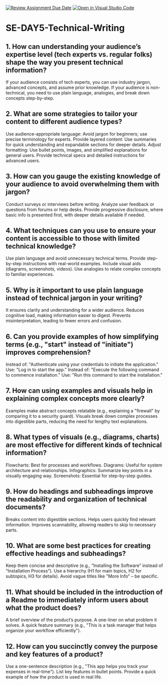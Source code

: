 [![Review Assignment Due Date](https://classroom.github.com/assets/deadline-readme-button-22041afd0340ce965d47ae6ef1cefeee28c7c493a6346c4f15d667ab976d596c.svg)](https://classroom.github.com/a/zsAR-pyY)
[![Open in Visual Studio Code](https://classroom.github.com/assets/open-in-vscode-2e0aaae1b6195c2367325f4f02e2d04e9abb55f0b24a779b69b11b9e10269abc.svg)](https://classroom.github.com/online_ide?assignment_repo_id=18554837&assignment_repo_type=AssignmentRepo)
# SE-DAY5-Technical-Writing
## 1. How can understanding your audience’s expertise level (tech experts vs. regular folks) shape the way you present technical information?
If your audience consists of tech experts, you can use industry jargon, advanced concepts, and assume prior knowledge.
If your audience is non-technical, you need to use plain language, analogies, and break down concepts step-by-step.
## 2. What are some strategies to tailor your content to different audience types?
Use audience-appropriate language: Avoid jargon for beginners; use precise terminology for experts.
Provide layered content: Use summaries for quick understanding and expandable sections for deeper details.
Adjust formatting: Use bullet points, images, and simplified explanations for general users. Provide technical specs and detailed instructions for advanced users.
## 3. How can you gauge the existing knowledge of your audience to avoid overwhelming them with jargon?
Conduct surveys or interviews before writing.
Analyze user feedback or questions from forums or help desks.
Provide progressive disclosure, where basic info is presented first, with deeper details available if needed.
## 4. What techniques can you use to ensure your content is accessible to those with limited technical knowledge?
Use plain language and avoid unnecessary technical terms.
Provide step-by-step instructions with real-world examples.
Include visual aids (diagrams, screenshots, videos).
Use analogies to relate complex concepts to familiar experiences.
## 5. Why is it important to use plain language instead of technical jargon in your writing?
It ensures clarity and understanding for a wider audience.
Reduces cognitive load, making information easier to digest.
Prevents misinterpretation, leading to fewer errors and confusion.
## 6. Can you provide examples of how simplifying terms (e.g., "start" instead of "initiate") improves comprehension?
Instead of: "Authenticate using your credentials to initiate the application."
Use: "Log in to start the app."
Instead of: "Execute the following command to commence installation."
Use: "Run this command to start the installation."
## 7. How can using examples and visuals help in explaining complex concepts more clearly?
Examples make abstract concepts relatable (e.g., explaining a "firewall" by comparing it to a security guard).
Visuals break down complex processes into digestible parts, reducing the need for lengthy text explanations.
## 8. What types of visuals (e.g., diagrams, charts) are most effective for different kinds of technical information?
Flowcharts: Best for processes and workflows.
Diagrams: Useful for system architecture and relationships.
Infographics: Summarize key points in a visually engaging way.
Screenshots: Essential for step-by-step guides.
## 9. How do headings and subheadings improve the readability and organization of technical documents?
Breaks content into digestible sections.
Helps users quickly find relevant information.
Improves scannability, allowing readers to skip to necessary parts.
## 10. What are some best practices for creating effective headings and subheadings?
Keep them concise and descriptive (e.g., “Installing the Software” instead of “Installation Process”).
Use a hierarchy (H1 for main topics, H2 for subtopics, H3 for details).
Avoid vague titles like "More Info" – be specific.
## 11. What should be included in the introduction of a Readme to immediately inform users about what the product does?
A brief overview of the product’s purpose.
A one-liner on what problem it solves.
A quick feature summary (e.g., "This is a task manager that helps organize your workflow efficiently").
## 12. How can you succinctly convey the purpose and key features of a product?
Use a one-sentence description (e.g., "This app helps you track your expenses in real-time").
List key features in bullet points.
Provide a quick example of how the product is used in real life.

